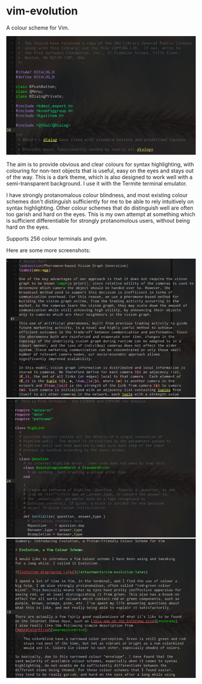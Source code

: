 # vim-evolution
A colour scheme for Vim.

![Screenshot](screenshots/vim-evolution-h-cropped.png)

The aim is to provide obvious and clear colours for syntax highlighting, with
colouring for non-text objects that is useful, easy on the eyes and stays out
of the way. This is a dark theme, which is also designed to work well with a
semi-transparent background. I use it with the Termite terminal emulator.

I have strongly protanomalous colour blindness, and most existing colour
schemes don't distinguish sufficiently for me to be able to rely intuitively on
syntax highlighting. Other colour schemes that do distinguish well are often
too garish and hard on the eyes. This is my own attempt at something which is
sufficient differentiable for strongly protanomolous users, without being hard
on the eyes.

Supports 256 colour terminals and gvim.

Here are some more screenshots:

![Screenshot](screenshots/vim-evolution-latex-cropped.png)
![Screenshot](screenshots/vim-evolution-ruby-cropped.png)
![Screenshot](screenshots/vim-evolution-markdown-cropped.png)
